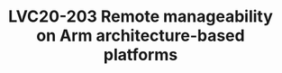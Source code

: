 ---
categories:
- lvc20
description: A satellite management controller (MC) on a server platform interfaces
  with a Baseboard Management Controller (BMC) enabling the platform to be remotely
  managed and monitored. The communication between the satellite MC and the BMC use
  protocols defined by DMTF PMCI working group and includes the PLDM and MCTP protocols.<br><br>This
  presentation talks about the integration of OpenBMC project’s PLDM and MCTP libraries
  on Arm’s Neoverse Reference Design platforms to allow interfacing of this platform
  with a BMC. The Neoverse Reference Design platform includes a satellite management
  controller and these libraries execute as firmware extensions on this controller.
  This firmware stack processes PLDM requests, reads the Platform Data Records (PDR)
  on the platform, encodes this information as a PLDM response and returns it to the
  BMC. A PLDM message loop-back mechanism is used to simplify the validation of message
  generation and response. This enables the MC to handle RAS error logging, monitoring
  and control and remote debug communication with the BMC. Key takeaways for the audience
  include introduction to PMCI defined messaging between MC and BMC and details of
  integration and usage of PLDM/MCTP libraries on MC of the Neoverse reference design
  platform.
image: /assets/images/featured-images/lvc20/LVC20-203.png
session_id: LVC20-203
session_room: '[Track 3] DataCenter'
session_slot:
  end_time: 2020-09-23 09:10
  start_time: 2020-09-23 08:45
session_speakers:
- speaker_bio: Prabin is a Software Engineer in the Open Source Software group at
    Arm. He works on platform software development for Arm&#39;s Neoverse enterprise
    reference platforms. His main focus is on enabling remote manageability for Arm&#39;s
    Neoverse reference design platform and firmware development.
  speaker_company: ''
  speaker_image: http://avatars.sched.co/c/28/11406049/avatar.jpg.320x320px.jpg?5bd
  speaker_name: Prabin CA
  speaker_position: Arm, Software Engineer
  speaker_role: speaker
session_track: Data Center
tag: session
tags: Data Center
title: LVC20-203 Remote manageability on Arm architecture-based platforms
---